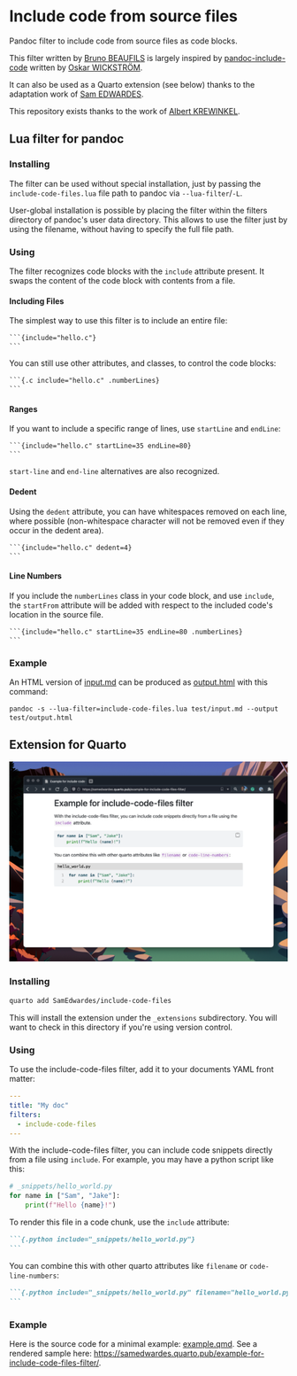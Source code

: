 Include code from source files
==============================

Pandoc filter to include code from source files as code blocks.

This filter written by [Bruno BEAUFILS](https://github.com/b3) is largely inspired by [pandoc-include-code](https://github.com/owickstrom/pandoc-include-code) written by [Oskar WICKSTRÖM](https://github.com/owickstrom).

It can also be used as a Quarto extension (see below) thanks to the adaptation work of [Sam EDWARDES](https://github.com/SamEdwardes).

This repository exists thanks to the work of [Albert KREWINKEL](https://github.com/tarleb/).

## Lua filter for pandoc

### Installing

The filter can be used without special installation, just by passing
the `include-code-files.lua` file path to pandoc via
`--lua-filter`/`-L`.

User-global installation is possible by placing the filter within the
filters directory of pandoc's user data directory. This allows to use
the filter just by using the filename, without having to specify the
full file path.

### Using

The filter recognizes code blocks with the `include` attribute present. It
swaps the content of the code block with contents from a file.

#### Including Files

The simplest way to use this filter is to include an entire file:

    ```{include="hello.c"}
    ```

You can still use other attributes, and classes, to control the code blocks:

    ```{.c include="hello.c" .numberLines}
    ```

#### Ranges

If you want to include a specific range of lines, use `startLine` and `endLine`:

    ```{include="hello.c" startLine=35 endLine=80}
    ```

`start-line` and `end-line` alternatives are also recognized.

#### Dedent

Using the `dedent` attribute, you can have whitespaces removed on each line,
where possible (non-whitespace character will not be removed even if they occur
in the dedent area).

    ```{include="hello.c" dedent=4}
    ```

#### Line Numbers

If you include the `numberLines` class in your code block, and use `include`,
the `startFrom` attribute will be added with respect to the included code's
location in the source file.

    ```{include="hello.c" startLine=35 endLine=80 .numberLines}
    ```

### Example

An HTML version of [input.md](test/input.md) can be produced as
[output.html](test/output.html) with this command:

    pandoc -s --lua-filter=include-code-files.lua test/input.md --output test/output.html


## Extension for Quarto

![Screenshot of an example output using include-code-files](docs/example-screenshot.png)


### Installing

```bash
quarto add SamEdwardes/include-code-files
```

This will install the extension under the `_extensions` subdirectory. You will want to check in this directory if you're using version control.

### Using

To use the include-code-files filter, add it to your documents YAML front matter:

```yaml
---
title: "My doc"
filters:
  - include-code-files
---
```

With the include-code-files filter, you can include code snippets directly from a file using `include`. For example, you may have a python script like this:

```python
# _snippets/hello_world.py
for name in ["Sam", "Jake"]:
    print(f"Hello {name}!")
```

To render this file in a code chunk, use the `include` attribute:

``````markdown
```{.python include="_snippets/hello_world.py"}
```
``````

You can combine this with other quarto attributes like `filename` or `code-line-numbers`:

``````markdown
```{.python include="_snippets/hello_world.py" filename="hello_world.py" code-line-numbers="true"}
```
``````

### Example

Here is the source code for a minimal example: [example.qmd](docs/example.qmd). See a rendered sample here: <https://samedwardes.quarto.pub/example-for-include-code-files-filter/>.

